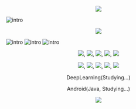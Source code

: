 <p align="center"><img src="https://capsule-render.vercel.app/api?type=waving&color=auto&height=300&section=header&text=NewPlus%20GitHub&fontSize=90" /></p>

![intro](https://capsule-render.vercel.app/api?type=transparent&text=YongHwan%20Lee&fontAlign=60&animation=blink&fontSize=40&section=intro&height=50)

<p align="center"><img src="https://user-images.githubusercontent.com/32642002/171190867-b4099bb1-c095-449e-9876-685d566901d0.jpg"/></p>

![intro](https://capsule-render.vercel.app/api?type=transparent&text=1999.03.26&fontAlign=60&animation=blink&fontSize=20&section=intro&height=50)
![intro](https://capsule-render.vercel.app/api?type=transparent&text=Jeonbuk%20National%20University,%20IT%20Engineering&fontAlign=60&animation=blink&fontSize=20&section=intro&height=50)
![intro](https://capsule-render.vercel.app/api?type=transparent&text=💻Tech%20Stack&fontAlign=60&animation=blink&fontSize=20&section=intro&height=50)

<p align="center"><img src="https://img.shields.io/badge/C/C++-3766AB?style=flat-square&logo=C++&logoColor=white"/></a>, <img src="https://img.shields.io/badge/Python-3766AB?style=flat-square&logo=Python&logoColor=white"/></a>, <img src="https://img.shields.io/badge/Java-3766AB?style=flat-square&logo=Java&logoColor=white"/></a>, <img src="https://img.shields.io/badge/VB.NET-3766AB?style=flat-square&logo=.NET&logoColor=white"/></a>, <img src="https://img.shields.io/badge/SQL-3766AB?style=flat-square&logo=MySQL&logoColor=white"/></a></p>
<p align="center"><img src="https://img.shields.io/badge/HTML-3766AB?style=flat-square&logo=HTML&logoColor=white"/></a>, <img src="https://img.shields.io/badge/CSS-3766AB?style=flat-square&logo=CSS&logoColor=white"/></a>, <img src="https://img.shields.io/badge/JavaScript-3766AB?style=flat-square&logo=javascript&logoColor=white"/></a>, <img src="https://img.shields.io/badge/ASP-3766AB?style=flat-square&logo=ASP&logoColor=white"/></a>, <img src="https://img.shields.io/badge/PHP-3766AB?style=flat-square&logo=PHP&logoColor=white"/></a></p>
<p align="center">DeepLearning(Studying...)</p>
<p align="center">Android(Java, Studying...)</p>

<p align="center"><img src="https://capsule-render.vercel.app/api?type=waving&color=auto&height=300&section=footer" /></p>
